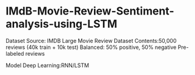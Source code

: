 # IMdB-Movie-Review-Sentiment-analysis-using-LSTM
Dataset
Source: IMDB Large Movie Review Dataset
Contents:50,000 reviews (40k train + 10k test)
Balanced: 50% positive, 50% negative
Pre-labeled reviews

Model
Deep Learning:RNN/LSTM
